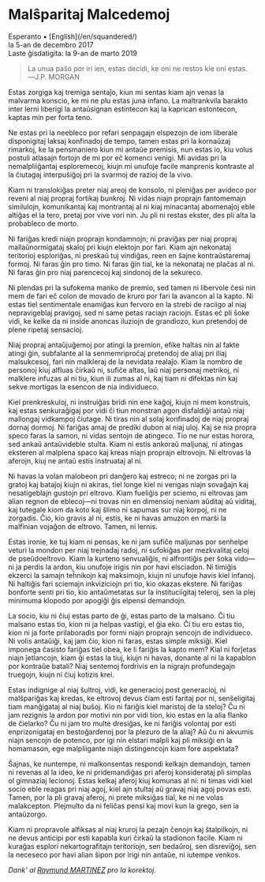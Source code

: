Malŝparitaj Malcedemoj
======================

<div class="center">Esperanto ▪ [English](/en/squandered/)</div>
<div class="center">la 5-an de decembro 2017</div>
<div class="center">Laste ĝisdatigita: la 9-an de marto 2019</div>

>La unua paŝo por iri ien, estas decidi, ke oni ne restos kie oni estas.<br>
>―J.P. MORGAN

Estas zorgiga kaj tremiga sentaĵo, kiun mi sentas kiam ajn venas la malvarma konscio, ke mi ne plu
estas juna infano. La maltrankvila barakto inter lerni liberigi la antaŭsignan estintecon kaj la
kaprican estontecon, kaptas min per forta teno.

Ne estas pri la neebleco por refari senpagajn elspezojn de iom liberale disponigitaj laksaj
konfinadoj de tempo, tamen estas pri la kornaŭzaj rimarkoj, ke la pensmaniero kiun mi antaŭe
premisis, nun estas io, kiu volus postuli atlasajn fortojn de mi por eĉ komenci venigi. Mi avidas
pri la nemalpliiĝantaj esploremecoj, kiujn mi unufoje facile manprenis kontraste al la ĉiutagaj
interpuŝiĝoj pri la svarmoj de razioj de la vivo.

Kiam ni translokiĝas preter niaj areoj de konsolo, ni pleniĝas per avideco por reveni al niaj
propraj fortikaj bunkroj. Ni vidas niajn proprajn fantomemajn similulojn, komunikantaj kaj
montrantaj al ni kiaj minacantaj abomenaĵoj eble altiĝas el la tero, pretaj por vive vori nin. Ju
pli ni restas ekster, des pli alta la probableco de morto.

Ni fariĝas kredi niajn proprajn kondamnojn; ni praviĝas per niaj propraj mallaŭnormigataj skaloj pri
kiujn elektojn por fari. Kiam ajn nekonataj teritorioj esploriĝas, ni preskaŭ tuj vindiĝas, reen en
ŝajne kontraŭstaremaj formoj. Ni faras ĝin pro timo. Ni faras ĝin tial, ke la nekonataj ne plaĉas al
ni. Ni faras ĝin pro niaj parencecoj kaj sindonoj de la sekureco.

Ni plendas pri la sufokema manko de premio, sed tamen ni libervole ĉesi nin mem de fari eĉ colon de
movado de kruro por fari la avancon al la kapto. Ni estas tiel sentimentale enamiĝas kun fervoro en
la strebi de raciigo al niaj nepravigeblaj pravigoj, sed ni same petas raciajn raciojn. Estas eĉ pli
ŝoke vidi, ke kelke da ni inside anoncas iluziojn de grandiozo, kun pretendoj de plene ripetaj
sensacioj.

Niaj propraj antaŭjuĝemoj por atingi la premion, efike haltas nin al fakte atingi ĝin, subfalante al
la senmemriproĉaj pretendoj de aliaj pri iliaj malsukcesoj, fari nin malkleraj de la nevidata
realaĵo. Kiam la nombro de personoj kiuj alfluas ĉirkaŭ ni, sufiĉe altas, laŭ niaj personaj
metrikoj, ni malklere infuzas al ni tiu, kiun ili zumas al ni, kaj tiam ni difektas nin kaj sekve
mortigas la esencon de nia individueco.

Kiel prenkreskuloj, ni instruiĝas bridi nin ene kaĝoj, kiujn ni mem konstruis, kaj estas
senkuraĝigaj por vidi ĉi tiun monstran agon disfaldiĝi antaŭ niaj mallongaj vidkampoj ĉiutage. Ni
tiras nin al solaj konfinadoj de niaj propraj dornaj dormoj. Ni fariĝas amaj de prediki dubon al
niaj uloj. Kaj se nia propra speco faras la samon, ni vidas sentojn de atingeco. Tio ne nur estas
horora, sed ankaŭ antaŭvideble stulta. Kiam ni estis ankoraŭ maljunaj, ni atingas eksteren al
malplena spaco kaj kreas niajn proprajn eltrovojn. Ni eltrovas la aferojn, kiuj ne antaŭ estis
instruataj al ni.

Ni havas la volan malobeon pri danĝero kaj estreco; ni ne zorgas pri la gratoj kaj bataĵoj kiujn ni
akiras, tiel longe kiel ni verigas niajn sovaĝajn kaj nesatigeblajn gustojn pri eltrovo. Kiam
fueliĝis per sciemo, ni eltrovas jam alian regnon de eblecoj—ni trovas nin en dimensioj neniam
aŭditaj aŭ viditaj, kaj tutegale kiom da koto kaj ŝlimo ni sapumas sur niaj korpoj, ni ne
zorgadis. Ĉio, kio gravis al ni, estis, ke ni havas amuzon en marŝi la malfinian vojaĝon de
eltrovo. Tamen, ni lernis.

Estas ironie, ke tuj kiam ni pensas, ke ni jam sufiĉe maljunas por senhelpe veturi la mondon per
niaj trejnadaj radoj, ni sufokiĝas per mezkvalitaj celoj de pseŭdoeltrovo. Kiam la kurteno
senvualiĝis, ni alfrontiĝis per ŝoka vido—ni ja perdis la ardon, kiu unufoje irigis nin por havi
elsciadon. Ni timiĝis ekzerci la samajn teĥnikojn kaj maksimojn, kiujn ni unufoje havis kiel
infanoj. Ni haltiĝis fari sciemajn inkviziciojn pri tio, kio okazas ekstere. Ni fariĝas bonforte
senti pri tio, kio antaŭmetatas sur la instituciigitaj teleroj, sen la plej minimuma klopodo por
apogiĝi ĝis elpensi demandojn.

La socio, kiu ni ĉiuj estas parto de ĝi, estas parto de la malsano. Ĉi tiu malsano estas tio, kion
ni ja helpas vastigi, el ĝia eko. Ĉi tiu ero estas tio, kion ni ja forte prilaboradis por formi
niajn proprajn sencojn de individueco. Ni volis antaŭiĝi, kaj jam ĉio, kion ni faras, estas simple
miksiĝi. Kiel imponega ĉasisto fariĝas tiel obea, ke li fariĝis la kapto mem? Kial ni forĵetas niajn
ĵetlancojn, kiam ĝi estas la tiuj, kiujn ni havas, donante al ni la kapablon por kontraŭe batali?
Niaj sentemoj fordrivis en la nigrajn profundegajn truegojn, kiujn ni ĉiuj kotizis krei.

Estas indignige al niaj ŝultroj, vidi, ke generacioj post generacioj, ni malŝpariĝas kaj kredas, ke
eltrovoj devus ĉiam esti faritaj por ni, senŝeligitaj tiam manĝigataj al niaj buŝoj. Kio ni fariĝis
kiel maristoj de la steloj? Ĉu ni jam rezignis la ardon por motivi nin por vidi tion, kio estas en
la alia flanko de ĉielarko? Ĉu ni jam tro multe dresiĝas, ke ni fariĝis volontaj por esti
enprizonigataj en bestoĝardenoj por la plezuro de la aliaj? Aŭ ĉu ni akvumis niajn sencojn de
potenco, por igi nin elstari malpli kaj pli miksiĝi en la homamason, ege malpliigante niajn
distingencojn kiam fore aspektata?

Ŝajnas, ke nuntempe, ni malkonsentas respondi kelkajn demandojn, tamen ni revenas al la ideo, ke ni
pridemandiĝas pri aferoj konsiderataj pli simplas ol gimnaziaj lecionoj. Estas kelkaj aferoj kiuj
komunas al ni: ni timas vidi kiel socio eble reagas pri niaj agoj, kiel ajn stultaj aŭ gravaj niaj
agoj povas esti. Tamen, por la pli gravaj aferoj, ni prete miksiĝas tial, ke ni ne volas
malakcepton. Plejmulto da ni feliĉas pensi kaj movi kun la grego, sen ia antaŭzorgo.

Kiam ni propravole alfiksas al niaj kruroj la pezajn ĉenojn kaj ŝtalpilkojn, ni ne devus anticipi
por esti kapabla kuri ĉirkaŭ la stadionon facile. Kiam ni kuraĝas esplori nekartografitajn
teritoriojn, sen bedaŭroj, sen disreviĝoj, sen la neceseco por havi alian ŝipon por irigi nin
antaŭe, ni iutempe venkos.

_Dank’ al [Raymund MARTINEZ](https://zhaqenl.github.io) pro la korektoj._
